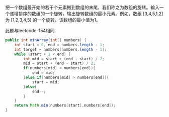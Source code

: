 把一个数组最开始的若干个元素搬到数组的末尾，我们称之为数组的旋转。输入一个递增排序的数组的一个旋转，输出旋转数组的最小元素。例如，数组 [3,4,5,1,2] 为 [1,2,3,4,5] 的一个旋转，该数组的最小值为1。

此题与leetcode-154相同

```Java
public int minArray(int[] numbers) {
    int start = 0, end = numbers.length - 1;
    int target = numbers[numbers.length - 1];
    while (start + 1 < end) {    		
        int mid = start + (end - start) / 2;
        mid = start + (end - start) / 2;
        if(numbers[mid] < numbers[end]){
            end = mid;
        }else if(numbers[mid] > numbers[end]){
            start = mid;
        }else{
            end--;
        }
    }
    return Math.min(numbers[start],numbers[end]);
}
```
